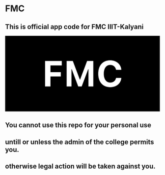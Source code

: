 # FMC

## This is official app code for FMC IIIT-Kalyani 
![Alt text](images/Component.png?raw=true "All Done")

## You cannot use this repo for your personal use
## untill or unless the admin of the college permits you.
## otherwise  legal action will be taken against you.
